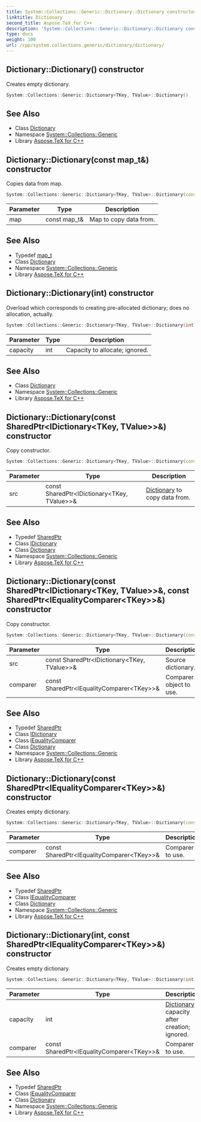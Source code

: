 ```yaml
---
title: System::Collections::Generic::Dictionary::Dictionary constructor
linktitle: Dictionary
second_title: Aspose.TeX for C++
description: 'System::Collections::Generic::Dictionary::Dictionary constructor. Creates empty dictionary in C++.'
type: docs
weight: 100
url: /cpp/system.collections.generic/dictionary/dictionary/
---
```

## Dictionary::Dictionary() constructor


Creates empty dictionary.

```cpp
System::Collections::Generic::Dictionary<TKey, TValue>::Dictionary()
```

## See Also

* Class [Dictionary](../)
* Namespace [System::Collections::Generic](../../)
* Library [Aspose.TeX for C++](../../../)
## Dictionary::Dictionary(const map_t\&) constructor


Copies data from map.

```cpp
System::Collections::Generic::Dictionary<TKey, TValue>::Dictionary(const map_t &map)
```


| Parameter | Type | Description |
| --- | --- | --- |
| map | const map_t\& | Map to copy data from. |

## See Also

* Typedef [map_t](../map_t/)
* Class [Dictionary](../)
* Namespace [System::Collections::Generic](../../)
* Library [Aspose.TeX for C++](../../../)
## Dictionary::Dictionary(int) constructor


Overload which corresponds to creating pre-allocated dictionary; does no allocation, actually.

```cpp
System::Collections::Generic::Dictionary<TKey, TValue>::Dictionary(int capacity)
```


| Parameter | Type | Description |
| --- | --- | --- |
| capacity | int | Capacity to allocate; ignored. |

## See Also

* Class [Dictionary](../)
* Namespace [System::Collections::Generic](../../)
* Library [Aspose.TeX for C++](../../../)
## Dictionary::Dictionary(const SharedPtr\<IDictionary\<TKey, TValue\>\>\&) constructor


Copy constructor.

```cpp
System::Collections::Generic::Dictionary<TKey, TValue>::Dictionary(const SharedPtr<IDictionary<TKey, TValue>> &src)
```


| Parameter | Type | Description |
| --- | --- | --- |
| src | const SharedPtr\<IDictionary\<TKey, TValue\>\>\& | [Dictionary](../) to copy data from. |

## See Also

* Typedef [SharedPtr](../../../system/sharedptr/)
* Class [IDictionary](../../idictionary/)
* Class [Dictionary](../)
* Namespace [System::Collections::Generic](../../)
* Library [Aspose.TeX for C++](../../../)
## Dictionary::Dictionary(const SharedPtr\<IDictionary\<TKey, TValue\>\>\&, const SharedPtr\<IEqualityComparer\<TKey\>\>\&) constructor


Copy constructor.

```cpp
System::Collections::Generic::Dictionary<TKey, TValue>::Dictionary(const SharedPtr<IDictionary<TKey, TValue>> &src, const SharedPtr<IEqualityComparer<TKey>> &comparer)
```


| Parameter | Type | Description |
| --- | --- | --- |
| src | const SharedPtr\<IDictionary\<TKey, TValue\>\>\& | Source dictionary. |
| comparer | const SharedPtr\<IEqualityComparer\<TKey\>\>\& | Comparer object to use. |

## See Also

* Typedef [SharedPtr](../../../system/sharedptr/)
* Class [IDictionary](../../idictionary/)
* Class [IEqualityComparer](../../iequalitycomparer/)
* Class [Dictionary](../)
* Namespace [System::Collections::Generic](../../)
* Library [Aspose.TeX for C++](../../../)
## Dictionary::Dictionary(const SharedPtr\<IEqualityComparer\<TKey\>\>\&) constructor


Creates empty dictionary.

```cpp
System::Collections::Generic::Dictionary<TKey, TValue>::Dictionary(const SharedPtr<IEqualityComparer<TKey>> &comparer)
```


| Parameter | Type | Description |
| --- | --- | --- |
| comparer | const SharedPtr\<IEqualityComparer\<TKey\>\>\& | Comparer to use. |

## See Also

* Typedef [SharedPtr](../../../system/sharedptr/)
* Class [IEqualityComparer](../../iequalitycomparer/)
* Class [Dictionary](../)
* Namespace [System::Collections::Generic](../../)
* Library [Aspose.TeX for C++](../../../)
## Dictionary::Dictionary(int, const SharedPtr\<IEqualityComparer\<TKey\>\>\&) constructor


Creates empty dictionary.

```cpp
System::Collections::Generic::Dictionary<TKey, TValue>::Dictionary(int capacity, const SharedPtr<IEqualityComparer<TKey>> &comparer)
```


| Parameter | Type | Description |
| --- | --- | --- |
| capacity | int | [Dictionary](../) capacity after creation; ignored. |
| comparer | const SharedPtr\<IEqualityComparer\<TKey\>\>\& | Comparer to use. |

## See Also

* Typedef [SharedPtr](../../../system/sharedptr/)
* Class [IEqualityComparer](../../iequalitycomparer/)
* Class [Dictionary](../)
* Namespace [System::Collections::Generic](../../)
* Library [Aspose.TeX for C++](../../../)
